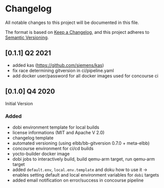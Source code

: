 # Changelog

All notable changes to this project will be documented in this file.

The format is based on [Keep a Changelog](https://keepachangelog.com/en/1.0.0/),
and this project adheres to [Semantic Versioning](https://semver.org/spec/v2.0.0.html).

## [0.1.1] Q2 2021

- added kas (https://github.com/siemens/kas)
- fix race determining gitversion in ci/pipeline.yaml
- add docker user/password for all docker images used for concourse ci

## [0.1.0] Q4 2020

Initial Version

### Added

- dobi environment template for local builds
- license informations (MIT and Apache V 2.0)
- changelog template
- automated versioning (using elbb/bb-gitversion 0.7.0 + meta-elbb)
- concourse environment for ci/cd builds
- yocto-builder docker image
- dobi jobs to interactively build, build qemu-arm target, run qemu-arm target
- added `default.env`, `local.env.template` and doku how to use it -> enables setting default and local environment variables for `dobi` targets
- added email notification on error/success in concourse pipeline
